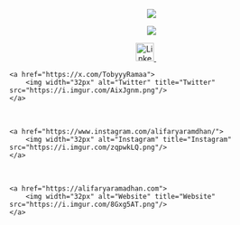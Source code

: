 <p align="center">
   <a href="https://github.com/DenverCoder1/readme-typing-svg">
    <img src="https://readme-typing-svg.demolab.com/?lines=Hi,+I+am+Alif+Arya+Ramadhan;Bina+Nusantara+University&font=Fira%20Code&center=true&width=500&height=50&color=f75c7e&vCenter=true&pause=1000&size=22" />
  </a>
</p>

<p align="center">
  <!-- Typing SVG by DenverCoder1 - https://github.com/DenverCoder1/readme-typing-svg -->
  <a href="https://github.com/DenverCoder1/readme-typing-svg">
    <img src="https://readme-typing-svg.demolab.com/?lines=Full-stack+Web+Developer;Experienced%20UI%2FUX%20Designer;5%2B%20years%20of%20coding%20experience;Always%20learning%20new%20things&font=Fira%20Code&center=true&width=440&height=45&color=f75c7e&vCenter=true&pause=1000&size=22" />
  </a>
</p>

<!-- Social icons section -->
<p align="center">
    <a href="https://www.linkedin.com/in/alif-arya-ramadhan-743528249/">
        <img width="32px" alt="LinkedIn" title="LinkedIn" src="https://i.imgur.com/yRpa1dQ.png"/>
    </a>
  &#8287;&#8287;&#8287;&#8287;&#8287;
  
    <a href="https://x.com/TobyyyRamaa">
        <img width="32px" alt="Twitter" title="Twitter" src="https://i.imgur.com/AixJgnm.png"/>
    </a>
  &#8287;&#8287;&#8287;&#8287;&#8287;

    <a href="https://www.instagram.com/alifaryaramdhan/">
        <img width="32px" alt="Instagram" title="Instagram" src="https://i.imgur.com/zqpwkLQ.png"/>
    </a>
  &#8287;&#8287;&#8287;&#8287;&#8287;
  
    <a href="https://alifaryaramadhan.com">
        <img width="32px" alt="Website" title="Website" src="https://i.imgur.com/8Gxg5AT.png"/>
    </a>
</p>
